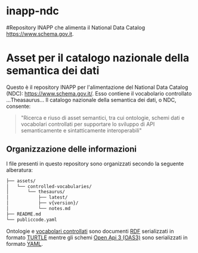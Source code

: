 # inapp-ndc
#Repository INAPP che alimenta il National Data Catalog https://www.schema.gov.it.

# Asset per il catalogo nazionale della semantica dei dati
Questo è il repository INAPP per l'alimentazione del National Data Catalog (NDC): https://www.schema.gov.it/.
Esso contiene il vocabolario controllato ...Theasaurus... 
Il catalogo nazionale della semantica dei dati, o NDC, consente:
> "Ricerca e riuso di asset semantici, tra cui ontologie, schemi dati e vocabolari controllati per supportare lo sviluppo di API semanticamente e sintatticamente interoperabili"

## Organizzazione delle informazioni

I file presenti in questo repository sono organizzati secondo la seguente alberatura:

```bash
├── assets/
│   └── controlled-vocabularies/
│       └── thesaurus/
│           ├── latest/
│           ├── v{version}/
│           └── notes.md
├── README.md
└── publiccode.yaml
```

Ontologie e [vocabolari controllati](https://www.agid.gov.it/it/dati/vocabolari-controllati) sono documenti [RDF](https://www.w3.org/RDF/) serializzati in formato [TURTLE](https://www.w3.org/TR/turtle/) mentre gli schemi  [Open Api 3 (OAS3)](https://spec.openapis.org/oas/v3.1.0) sono serializzati in formato [YAML](https://yaml.org/).
